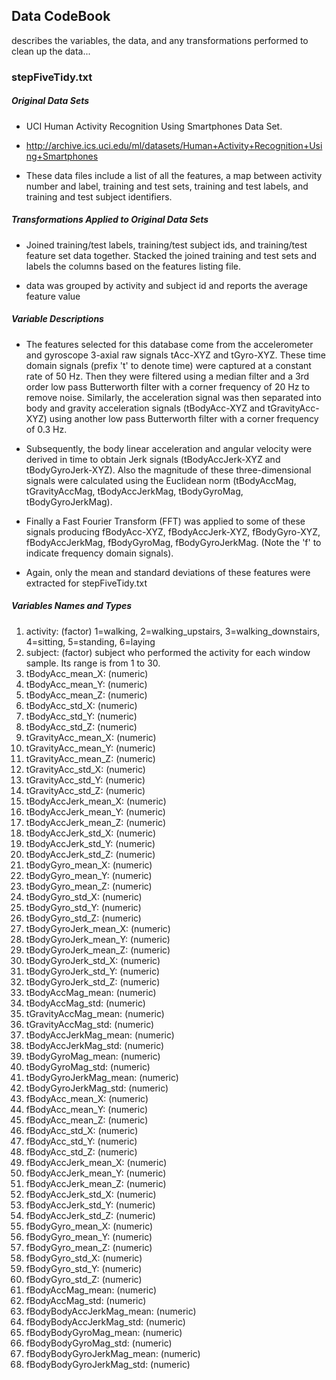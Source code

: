 ## Data CodeBook
describes the variables, the data, and any transformations performed to clean up the data...

### stepFiveTidy.txt
##### Original Data Sets
- UCI Human Activity Recognition Using Smartphones Data Set. 

- http://archive.ics.uci.edu/ml/datasets/Human+Activity+Recognition+Using+Smartphones

- These data files include a list of all the features, a map between activity number and label, training and test sets, training and test labels, and training and test subject identifiers. 


##### Transformations Applied to Original Data Sets
- Joined training/test labels, training/test subject ids, and training/test feature set data together. Stacked the joined training and test sets and labels the columns based on the features listing file.

- data was grouped by activity and subject id and reports the average feature value

##### Variable Descriptions
- The features selected for this database come from the accelerometer and gyroscope 3-axial raw signals tAcc-XYZ and tGyro-XYZ. These time domain signals (prefix 't' to denote time) were captured at a constant rate of 50 Hz. Then they were filtered using a median filter and a 3rd order low pass Butterworth filter with a corner frequency of 20 Hz to remove noise. Similarly, the acceleration signal was then separated into body and gravity acceleration signals (tBodyAcc-XYZ and tGravityAcc-XYZ) using another low pass Butterworth filter with a corner frequency of 0.3 Hz. 

- Subsequently, the body linear acceleration and angular velocity were derived in time to obtain Jerk signals (tBodyAccJerk-XYZ and tBodyGyroJerk-XYZ). Also the magnitude of these three-dimensional signals were calculated using the Euclidean norm (tBodyAccMag, tGravityAccMag, tBodyAccJerkMag, tBodyGyroMag, tBodyGyroJerkMag). 

- Finally a Fast Fourier Transform (FFT) was applied to some of these signals producing fBodyAcc-XYZ, fBodyAccJerk-XYZ, fBodyGyro-XYZ, fBodyAccJerkMag, fBodyGyroMag, fBodyGyroJerkMag. (Note the 'f' to indicate frequency domain signals). 

- Again, only the mean and standard deviations of these features were extracted for stepFiveTidy.txt

##### Variables Names and Types
 1. activity: (factor)  1=walking, 2=walking_upstairs, 3=walking_downstairs, 4=sitting, 5=standing, 6=laying               
 2. subject: (factor) subject who performed the activity for each window sample. Its range is from 1 to 30.                  
 3. tBodyAcc_mean_X: (numeric)           
 4. tBodyAcc_mean_Y: (numeric)           
 5. tBodyAcc_mean_Z: (numeric)           
 6. tBodyAcc_std_X: (numeric)            
 7. tBodyAcc_std_Y: (numeric)            
 8. tBodyAcc_std_Z: (numeric)            
 9. tGravityAcc_mean_X: (numeric)        
10. tGravityAcc_mean_Y: (numeric)        
11. tGravityAcc_mean_Z: (numeric)        
12. tGravityAcc_std_X: (numeric)         
13. tGravityAcc_std_Y: (numeric)         
14. tGravityAcc_std_Z: (numeric)         
15. tBodyAccJerk_mean_X: (numeric)       
16. tBodyAccJerk_mean_Y: (numeric)       
17. tBodyAccJerk_mean_Z: (numeric)       
18. tBodyAccJerk_std_X: (numeric)        
19. tBodyAccJerk_std_Y: (numeric)        
20. tBodyAccJerk_std_Z: (numeric)        
21. tBodyGyro_mean_X: (numeric)          
22. tBodyGyro_mean_Y: (numeric)          
23. tBodyGyro_mean_Z: (numeric)          
24. tBodyGyro_std_X: (numeric)           
25. tBodyGyro_std_Y: (numeric)           
26. tBodyGyro_std_Z: (numeric)           
27. tBodyGyroJerk_mean_X: (numeric)      
28. tBodyGyroJerk_mean_Y: (numeric)      
29. tBodyGyroJerk_mean_Z: (numeric)      
30. tBodyGyroJerk_std_X: (numeric)       
31. tBodyGyroJerk_std_Y: (numeric)       
32. tBodyGyroJerk_std_Z: (numeric)       
33. tBodyAccMag_mean: (numeric)          
34. tBodyAccMag_std: (numeric)           
35. tGravityAccMag_mean: (numeric)       
36. tGravityAccMag_std: (numeric)        
37. tBodyAccJerkMag_mean: (numeric)      
38. tBodyAccJerkMag_std: (numeric)       
39. tBodyGyroMag_mean: (numeric)         
40. tBodyGyroMag_std: (numeric)          
41. tBodyGyroJerkMag_mean: (numeric)     
42. tBodyGyroJerkMag_std: (numeric)      
43. fBodyAcc_mean_X: (numeric)           
44. fBodyAcc_mean_Y: (numeric)           
45. fBodyAcc_mean_Z: (numeric)           
46. fBodyAcc_std_X: (numeric)            
47. fBodyAcc_std_Y: (numeric)            
48. fBodyAcc_std_Z: (numeric)            
49. fBodyAccJerk_mean_X: (numeric)       
50. fBodyAccJerk_mean_Y: (numeric)       
51. fBodyAccJerk_mean_Z: (numeric)       
52. fBodyAccJerk_std_X: (numeric)        
53. fBodyAccJerk_std_Y: (numeric)        
54. fBodyAccJerk_std_Z: (numeric)        
55. fBodyGyro_mean_X: (numeric)          
56. fBodyGyro_mean_Y: (numeric)          
57. fBodyGyro_mean_Z: (numeric)          
58. fBodyGyro_std_X: (numeric)           
59. fBodyGyro_std_Y: (numeric)           
60. fBodyGyro_std_Z: (numeric)           
61. fBodyAccMag_mean: (numeric)          
62. fBodyAccMag_std: (numeric)           
63. fBodyBodyAccJerkMag_mean: (numeric)  
64. fBodyBodyAccJerkMag_std: (numeric)   
65. fBodyBodyGyroMag_mean: (numeric)     
66. fBodyBodyGyroMag_std: (numeric)      
67. fBodyBodyGyroJerkMag_mean: (numeric) 
68. fBodyBodyGyroJerkMag_std: (numeric)  